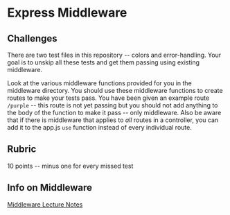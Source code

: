 # Express Middleware

## Challenges

There are two test files in this repository -- colors and error-handling. Your goal is to unskip all these tests and get them passing using existing middleware.

Look at the various middleware functions provided for you in the middleware directory. You should use these middleware functions to create routes to make your tests pass. You have been given an example route `/purple` -- this route is not yet passing but you should not add anything to the body of the function to make it pass -- only middleware. Also be aware that if there is middleware that applies to _all_ routes in a controller, you can add it to the app.js `use` function instead of every individual route.

## Rubric

10 points -- minus one for every missed test

## Info on Middleware

[Middleware Lecture Notes](https://github.com/alchemycodelab/student-resources/blob/main/curriculum-notes/express/lecture-notes/05a-express-middleware.md)

